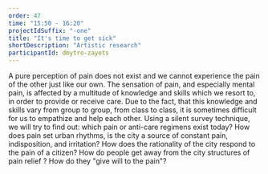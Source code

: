 ```yaml
---
order: 47
time: "15:50 - 16:20"
projectIdSuffix: "-one"
title: "It's time to get sick"
shortDescription: "Artistic research"
participantId: dmytro-zayets
---
```


A pure perception of pain does not exist and we cannot experience the pain of the other just like our own. The sensation of pain, and especially mental pain, is affected by a multitude of knowledge and skills which we resort to, in order to provide or receive care. Due to the fact, that this knowledge and skills vary from group to group, from class to class, it is sometimes difficult for us to empathize and help each other.
Using a silent survey technique, we will try to find out: which pain or anti-care regimens exist today? How does pain set urban rhythms, is the city a source of constant pain, indisposition, and irritation? How does the rationality of the city respond to the pain of a citizen? How do people get away from the city structures of pain relief ? How do they "give will to the pain"?
